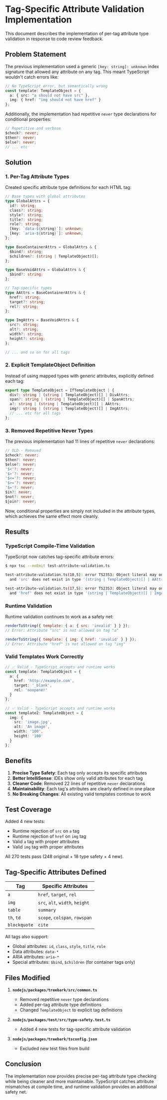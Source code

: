 # Tag-Specific Attribute Validation Implementation

This document describes the implementation of per-tag attribute type validation in response to code review feedback.

## Problem Statement

The previous implementation used a generic `[key: string]: unknown` index signature that allowed any attribute on any tag. This meant TypeScript wouldn't catch errors like:

```typescript
// No TypeScript error, but semantically wrong
const template: TemplateObject = {
  a: { src: "a should not have src" },
  img: { href: "img should not have href" }
};
```

Additionally, the implementation had repetitive `never` type declarations for conditional properties:

```typescript
// Repetitive and verbose
$check?: never;
$then?: never;
$else?: never;
// ... etc
```

## Solution

### 1. Per-Tag Attribute Types

Created specific attribute type definitions for each HTML tag:

```typescript
// Base types with global attributes
type GlobalAttrs = {
  id?: string;
  class?: string;
  style?: string;
  title?: string;
  role?: string;
  [key: `data-${string}`]: unknown;
  [key: `aria-${string}`]: unknown;
};

type BaseContainerAttrs = GlobalAttrs & {
  $bind?: string;
  $children?: (string | TemplateObject)[];
};

type BaseVoidAttrs = GlobalAttrs & {
  $bind?: string;
};

// Tag-specific types
type AAttrs = BaseContainerAttrs & { 
  href?: string; 
  target?: string; 
  rel?: string;
};

type ImgAttrs = BaseVoidAttrs & { 
  src?: string; 
  alt?: string; 
  width?: string; 
  height?: string;
};

// ... and so on for all tags
```

### 2. Explicit TemplateObject Definition

Instead of using mapped types with generic attributes, explicitly defined each tag:

```typescript
export type TemplateObject = IfTemplateObject | {
  div?: string | (string | TemplateObject)[] | DivAttrs;
  span?: string | (string | TemplateObject)[] | SpanAttrs;
  a?: string | (string | TemplateObject)[] | AAttrs;
  img?: string | (string | TemplateObject)[] | ImgAttrs;
  // ... etc for all tags
};
```

### 3. Removed Repetitive Never Types

The previous implementation had 11 lines of repetitive `never` declarations:

```typescript
// OLD - Removed
$check?: never;
$then?: never;
$else?: never;
'$<'?: never;
'$>'?: never;
'$<='?: never;
'$>='?: never;
'$='?: never;
$in?: never;
$not?: never;
$join?: never;
```

Now, conditional properties are simply not included in the attribute types, which achieves the same effect more cleanly.

## Results

### TypeScript Compile-Time Validation

TypeScript now catches tag-specific attribute errors:

```bash
$ npx tsc --noEmit test-attribute-validation.ts

test-attribute-validation.ts(10,5): error TS2353: Object literal may only specify known properties, 
  and 'src' does not exist in type '(string | TemplateObject)[] | AAttrs'.

test-attribute-validation.ts(17,5): error TS2353: Object literal may only specify known properties, 
  and 'href' does not exist in type '(string | TemplateObject)[] | ImgAttrs'.
```

### Runtime Validation

Runtime validation continues to work as a safety net:

```javascript
renderToString({ template: { a: { src: 'invalid' } } });
// Error: Attribute "src" is not allowed on tag "a"

renderToString({ template: { img: { href: 'invalid' } } });
// Error: Attribute "href" is not allowed on tag "img"
```

### Valid Templates Work Correctly

```typescript
// ✅ Valid - TypeScript accepts and runtime works
const template: TemplateObject = {
  a: {
    href: 'http://example.com',
    target: '_blank',
    rel: 'noopener'
  }
};

// ✅ Valid - TypeScript accepts and runtime works
const template2: TemplateObject = {
  img: {
    src: 'image.jpg',
    alt: 'An image',
    width: '100',
    height: '100'
  }
};
```

## Benefits

1. **Precise Type Safety**: Each tag only accepts its specific attributes
2. **Better IntelliSense**: IDEs show only valid attributes for each tag
3. **Cleaner Code**: Removed 22 lines of repetitive `never` declarations
4. **Maintainability**: Each tag's attributes are clearly defined in one place
5. **No Breaking Changes**: All existing valid templates continue to work

## Test Coverage

Added 4 new tests:
- Runtime rejection of `src` on `a` tag
- Runtime rejection of `href` on `img` tag
- Valid `a` tag with proper attributes
- Valid `img` tag with proper attributes

All 270 tests pass (248 original + 18 type safety + 4 new).

## Tag-Specific Attributes Defined

| Tag | Specific Attributes |
|-----|-------------------|
| `a` | `href`, `target`, `rel` |
| `img` | `src`, `alt`, `width`, `height` |
| `table` | `summary` |
| `th`, `td` | `scope`, `colspan`, `rowspan` |
| `blockquote` | `cite` |

All tags also support:
- Global attributes: `id`, `class`, `style`, `title`, `role`
- Data attributes: `data-*`
- ARIA attributes: `aria-*`
- Special attributes: `$bind`, `$children` (for container tags only)

## Files Modified

1. **`nodejs/packages/treebark/src/common.ts`**
   - Removed repetitive `never` type declarations
   - Added per-tag attribute type definitions
   - Changed `TemplateObject` to explicit tag definitions

2. **`nodejs/packages/test/src/type-safety.test.ts`**
   - Added 4 new tests for tag-specific attribute validation

3. **`nodejs/packages/treebark/tsconfig.json`**
   - Excluded new test files from build

## Conclusion

The implementation now provides precise per-tag attribute type checking while being cleaner and more maintainable. TypeScript catches attribute mismatches at compile time, and runtime validation provides an additional safety net.
